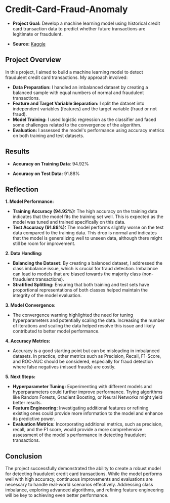 # Credit-Card-Fraud-Anomaly


- **Project Goal:** Develop a machine learning model using historical credit card transaction data to predict whether future transactions are legitimate or fraudulent.

- **Source:** [Kaggle](https://www.kaggle.com/datasets/mlg-ulb/creditcardfraud?resource=download) 

## Project Overview

In this project, I aimed to build a machine learning model to detect fraudulent credit card transactions. My approach involved:

- **Data Preparation:** I handled an imbalanced dataset by creating a balanced sample with equal numbers of normal and fraudulent transactions.
- **Feature and Target Variable Separation:** I split the dataset into independent variables (features) and the target variable (fraud or not fraud).
- **Model Training:** I used logistic regression as the classifier and faced some challenges related to the convergence of the algorithm.
- **Evaluation:** I assessed the model's performance using accuracy metrics on both training and test datasets.


## Results

- **Accuracy on Training Data**: 94.92%

- **Accuracy on Test Data:** 91.88%


## Reflection

**1. Model Performance:**

- **Training Accuracy (94.92%):** The high accuracy on the training data indicates that the model fits the training set well. This is expected as the model was tuned and trained specifically on this data.
- **Test Accuracy (91.88%):** The model performs slightly worse on the test data compared to the training data. This drop is normal and indicates that the model is generalizing well to unseen data, although there might still be room for improvement.
  

**2. Data Handling:**

- **Balancing the Dataset:** By creating a balanced dataset, I addressed the class imbalance issue, which is crucial for fraud detection. Imbalance can lead to models that are biased towards the majority class (non-fraudulent transactions).
- **Stratified Splitting:** Ensuring that both training and test sets have proportional representations of both classes helped maintain the integrity of the model evaluation.


**3. Model Convergence:**

- The convergence warning highlighted the need for tuning hyperparameters and potentially scaling the data. Increasing the number of iterations and scaling the data helped resolve this issue and likely contributed to better model performance.

**4. Accuracy Metrics:**

- Accuracy is a good starting point but can be misleading in imbalanced datasets. In practice, other metrics such as Precision, Recall, F1-Score, and ROC-AUC should be considered, especially for fraud detection where false negatives (missed frauds) are costly.

**5. Next Steps:**

- **Hyperparameter Tuning:** Experimenting with different models and hyperparameters could further improve performance. Trying algorithms like Random Forests, Gradient Boosting, or Neural Networks might yield better results.
- **Feature Engineering:** Investigating additional features or refining existing ones could provide more information to the model and enhance its predictive power.
- **Evaluation Metrics:** Incorporating additional metrics, such as precision, recall, and the F1 score, would provide a more comprehensive assessment of the model's performance in detecting fraudulent transactions.

## Conclusion

The project successfully demonstrated the ability to create a robust model for detecting fraudulent credit card transactions. While the model performs well with high accuracy, continuous improvements and evaluations are necessary to handle real-world scenarios effectively. Addressing class imbalance, exploring advanced algorithms, and refining feature engineering will be key to achieving even better performance.
